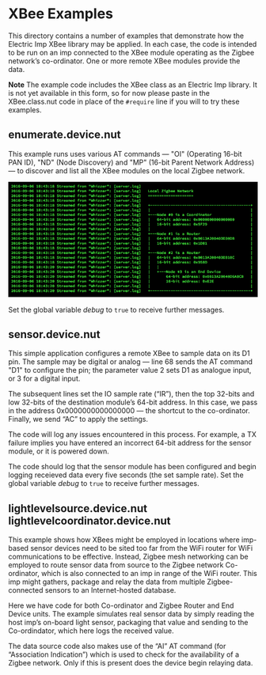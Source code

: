 # XBee Examples

This directory contains a number of examples that demonstrate how the Electric Imp XBee library may be applied. In each case, the code is intended to be run on an imp connected to the XBee module operating as the Zigbee network’s co-ordinator. One or more remote XBee modules provide the data.

**Note** The example code includes the XBee class as an Electric Imp library. It is not yet available in this form, so for now please paste in the XBee.class.nut code in place of the `#require` line if you will to try these examples.

## enumerate.device.nut

This example runs uses various AT commands &mdash; "OI" (Operating 16-bit PAN ID), "ND" (Node Discovery) and "MP" (16-bit Parent Network Address) &mdash; to discover and list all the XBee modules on the local Zigbee network.

![](example01.png)

Set the global variable *debug* to `true` to receive further messages.

## sensor.device.nut

This simple application configures a remote XBee to sample data on its D1 pin. The sample may be digital or analog &mdash; line 68 sends the AT command "D1" to configure the pin; the parameter value 2 sets D1 as analogue input, or 3 for a digital input.

The subsequent lines set the IO sample rate (“IR”), then the top 32-bits and low 32-bits of the destination module’s 64-bit address. In this case, we pass in the address 0x0000000000000000 &mdash; the shortcut to the co-ordinator. Finally, we send “AC” to apply the settings.

The code will log any issues encountered in this process. For example, a TX failure implies you have entered an incorrect 64-bit address for the sensor module, or it is powered down.

The code should log that the sensor module has been configured and begin logging receieved data every five seconds (the set sample rate). Set the global variable *debug* to `true` to receive further messages.

## lightlevelsource.device.nut<br>lightlevelcoordinator.device.nut

This example shows how XBees might be employed in locations where imp-based sensor devices need to be sited too far from the WiFi router for WiFi communications to be effective. Instead, Zigbee mesh networking can be employed to route sensor data from source to the Zigbee network Co-ordinator, which is also connected to an imp in range of the WiFi router. This imp might gathers, package and relay the data from multiple Zigbee-connected sensors to an Internet-hosted database.

Here we have code for both Co-ordinator and Zigbee Router and End Device units. The example simulates real sensor data by simply reading the host imp’s on-board light sensor, packaging that value and sending to the Co-ordindator, which here logs the received value.

The data source code also makes use of the “AI” AT command (for “Association Indication”) which is used to check for the availability of a Zigbee network. Only if this is present does the device begin relaying data.

